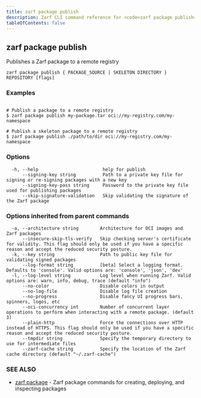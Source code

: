 ```yaml
---
title: zarf package publish
description: Zarf CLI command reference for <code>zarf package publish</code>.
tableOfContents: false
---
```


<!-- Page generated by Zarf; DO NOT EDIT -->

## zarf package publish

Publishes a Zarf package to a remote registry

```
zarf package publish { PACKAGE_SOURCE | SKELETON DIRECTORY } REPOSITORY [flags]
```

### Examples

```

# Publish a package to a remote registry
$ zarf package publish my-package.tar oci://my-registry.com/my-namespace

# Publish a skeleton package to a remote registry
$ zarf package publish ./path/to/dir oci://my-registry.com/my-namespace

```

### Options

```
  -h, --help                        help for publish
      --signing-key string          Path to a private key file for signing or re-signing packages with a new key
      --signing-key-pass string     Password to the private key file used for publishing packages
      --skip-signature-validation   Skip validating the signature of the Zarf package
```

### Options inherited from parent commands

```
  -a, --architecture string        Architecture for OCI images and Zarf packages
      --insecure-skip-tls-verify   Skip checking server's certificate for validity. This flag should only be used if you have a specific reason and accept the reduced security posture.
  -k, --key string                 Path to public key file for validating signed packages
      --log-format string          [beta] Select a logging format. Defaults to 'console'. Valid options are: 'console', 'json', 'dev'
  -l, --log-level string           Log level when running Zarf. Valid options are: warn, info, debug, trace (default "info")
      --no-color                   Disable colors in output
      --no-log-file                Disable log file creation
      --no-progress                Disable fancy UI progress bars, spinners, logos, etc
      --oci-concurrency int        Number of concurrent layer operations to perform when interacting with a remote package. (default 3)
      --plain-http                 Force the connections over HTTP instead of HTTPS. This flag should only be used if you have a specific reason and accept the reduced security posture.
      --tmpdir string              Specify the temporary directory to use for intermediate files
      --zarf-cache string          Specify the location of the Zarf cache directory (default "~/.zarf-cache")
```

### SEE ALSO

* [zarf package](/commands/zarf_package/)	 - Zarf package commands for creating, deploying, and inspecting packages

